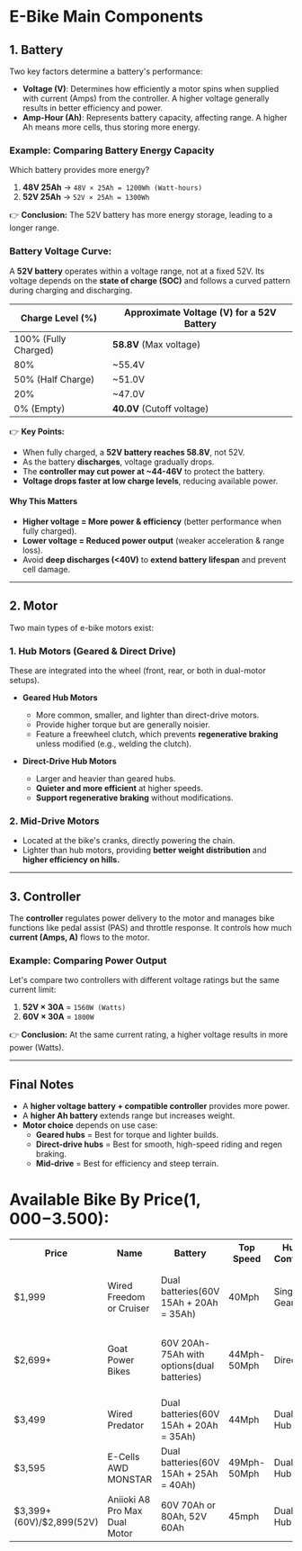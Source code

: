 # **E-Bike Main Components**  

## **1. Battery**  
Two key factors determine a battery's performance:  
- **Voltage (V)**: Determines how efficiently a motor spins when supplied with current (Amps) from the controller. A higher voltage generally results in better efficiency and power.  
- **Amp-Hour (Ah)**: Represents battery capacity, affecting range. A higher Ah means more cells, thus storing more energy.  

### **Example: Comparing Battery Energy Capacity**  
Which battery provides more energy?  

1. **48V 25Ah** → `48V × 25Ah = 1200Wh (Watt-hours)`  
2. **52V 25Ah** → `52V × 25Ah = 1300Wh`  

👉 **Conclusion:** The 52V battery has more energy storage, leading to a longer range.  

### **Battery Voltage Curve**: 

A **52V battery** operates within a voltage range, not at a fixed 52V. Its voltage depends on the **state of charge (SOC)** and follows a curved pattern during charging and discharging.  

| **Charge Level (%)** | **Approximate Voltage (V) for a 52V Battery** |
|----------------------|--------------------------------|
| 100% (Fully Charged) | **58.8V** (Max voltage) |
| 80% | ~55.4V |
| 50% (Half Charge) | ~51.0V |
| 20% | ~47.0V |
| 0% (Empty) | **40.0V** (Cutoff voltage) |

👉 **Key Points:**  
- When fully charged, a **52V battery reaches 58.8V**, not 52V.  
- As the battery **discharges**, voltage gradually drops.  
- The **controller may cut power at ~44-46V** to protect the battery.  
- **Voltage drops faster at low charge levels**, reducing available power.  

#### **Why This Matters**  
- **Higher voltage = More power & efficiency** (better performance when fully charged).  
- **Lower voltage = Reduced power output** (weaker acceleration & range loss).  
- Avoid **deep discharges (<40V)** to **extend battery lifespan** and prevent cell damage.  

---

## **2. Motor**  
Two main types of e-bike motors exist:  

### **1. Hub Motors (Geared & Direct Drive)**  
These are integrated into the wheel (front, rear, or both in dual-motor setups).  

- **Geared Hub Motors**  
  - More common, smaller, and lighter than direct-drive motors.  
  - Provide higher torque but are generally noisier.  
  - Feature a freewheel clutch, which prevents **regenerative braking** unless modified (e.g., welding the clutch).  

- **Direct-Drive Hub Motors**  
  - Larger and heavier than geared hubs.  
  - **Quieter and more efficient** at higher speeds.  
  - **Support regenerative braking** without modifications.  

### **2. Mid-Drive Motors**  
- Located at the bike's cranks, directly powering the chain.  
- Lighter than hub motors, providing **better weight distribution** and **higher efficiency on hills.**  

---

## **3. Controller**  
The **controller** regulates power delivery to the motor and manages bike functions like pedal assist (PAS) and throttle response. It controls how much **current (Amps, A)** flows to the motor.  

### **Example: Comparing Power Output**  
Let's compare two controllers with different voltage ratings but the same current limit:  

1. **52V × 30A** = `1560W (Watts)`  
2. **60V × 30A** = `1800W`  

👉 **Conclusion:** At the same current rating, a higher voltage results in more power (Watts).  

---

## **Final Notes**  
- A **higher voltage battery + compatible controller** provides more power.  
- A **higher Ah battery** extends range but increases weight.  
- **Motor choice** depends on use case:  
  - **Geared hubs** = Best for torque and lighter builds.  
  - **Direct-drive hubs** = Best for smooth, high-speed riding and regen braking.  
  - **Mid-drive** = Best for efficiency and steep terrain.

# **Available Bike By Price($1,000-$3.500):**
<table>
    <tr>
        <th>Price</th>
        <th>Name</th>
        <th>Battery</th>
        <th>Top Speed</th>
        <th>Hubmotor Configuration</th>
        <th>Note</th>
    </tr>
    <tr>
        <td></td>
        <td></td>
        <td></td>
        <td></td>
        <td></td>
        <td></td>
    </tr>
    <tr>
        <td></td>
        <td></td>
        <td></td>
        <td></td>
        <td></td>
        <td></td>
    </tr>
    <tr>
        <td>$1,999</td>
        <td>Wired Freedom or Cruiser</td>
        <td>Dual batteries(60V 15Ah + 20Ah = 35Ah)</td>
        <td>40Mph</td>
        <td>Single Rear Geared Hub</td>
        <td></td>
    </tr>
    <tr>
        <td></td>
        <td></td>
        <td></td>
        <td></td>
        <td></td>
        <td></td>
    </tr>
    <tr>
        <td>$2,699+</td>
        <td>Goat Power Bikes</td>
        <td>60V 20Ah-75Ah with options(dual batteries)</td>
        <td>44Mph-50Mph</td>
        <td>Direct-Drive</td>
        <td>Has 3 bike sytles available(Motor Goat, Power Goat and Billy Goat)</td>
    </tr>
    <tr>
        <td>$3,499</td>
        <td>Wired Predator</td>
        <td>Dual batteries(60V 15Ah + 20Ah = 35Ah)</td>
        <td>44Mph</td>
        <td>Dual Geared Hub</td>
        <td></td>
    </tr>
    <tr>
        <td>$3,595</td>
        <td>E-Cells AWD MONSTAR</td>
        <td>Dual batteries(60V 15Ah + 25Ah = 40Ah)</td>
        <td>49Mph-50Mph</td>
        <td>Dual Geared Hub</td>
        <td></td>
    </tr>
    <tr>
        <td>$3,399+(60V)/$2,899(52V)</td>
        <td>Aniioki A8 Pro Max Dual Motor</td>
        <td>60V 70Ah or 80Ah, 52V 60Ah</td>
        <td>45mph</td>
        <td>Dual Geared Hub</td>
        <td></td>
    </tr>

    

</table>

